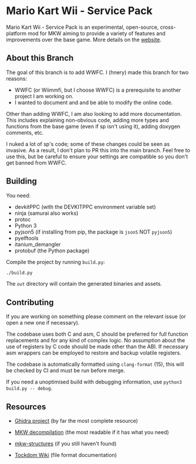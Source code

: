 # Mario Kart Wii - Service Pack

Mario Kart Wii - Service Pack is an experimental, open-source, cross-platform mod for MKW aiming to provide a variety of features and improvements over the base game. More details on the [website](https://mkw-sp.com).

## About this Branch

The goal of this branch is to add WWFC. I (hnery) made this branch for two reasons:

- WWFC (or Wiimmfi, but I choose WWFC) is a prerequisite to another project I am working on.
- I wanted to document and and be able to modify the online code.

Other than adding WWFC, I am also looking to add more documentation. This includes explaining non-obvious code, adding more types and functions from the base game (even if sp isn't using it), adding doxygen comments, etc.

I nuked a lot of sp's code; some of these changes could be seen as invasive. As a result, I don't plan to PR this into the main branch. Feel free to use this, but be careful to ensure your settings are compatible so you don't get banned from WWFC.

## Building

You need:

- devkitPPC (with the DEVKITPPC environment variable set)
- ninja (samurai also works)
- protoc
- Python 3
- pyjson5 (if installing from pip, the package is `json5` NOT `pyjson5`)
- pyelftools
- itanium\_demangler
- protobuf (the Python package)

Compile the project by running `build.py`:

```bash
./build.py
```

The `out` directory will contain the generated binaries and assets.

## Contributing

If you are working on something please comment on the relevant issue (or open a new one if necessary).

The codebase uses both C and asm, C should be preferred for full function replacements and for any kind of complex logic. No assumption about the use of registers by C code should be made other than the ABI. If necessary asm wrappers can be employed to restore and backup volatile registers.

The codebase is automatically formatted using `clang-format` (15), this will be checked by CI and must be run before merge.

If you need a unoptimised build with debugging information, use `python3 build.py -- debug`.

## Resources

- [Ghidra project](https://drive.google.com/drive/folders/1I1VRfeut3NtPeddePutfAaZhduVdKhhc?usp=sharing) (by far the most complete resource)

- [MKW decompilation](https://github.com/riidefi/mkw) (the most readable if it has what you need)

- [mkw-structures](https://github.com/SeekyCt/mkw-structures) (if you still haven't found)

- [Tockdom Wiki](http://wiki.tockdom.com/wiki/Main_Page) (file format documentation)

